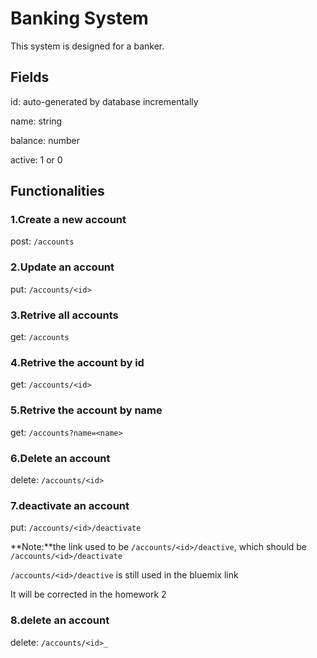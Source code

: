 # Banking System
This system is designed for a banker.

## Fields
id: auto-generated by database incrementally

name: string

balance: number

active: 1 or 0

## Functionalities
### 1.Create a new account
post: `/accounts`

### 2.Update an account
put: `/accounts/<id>`

### 3.Retrive all accounts
get: `/accounts`

### 4.Retrive the account by id
get: `/accounts/<id>`

### 5.Retrive the account by name
get: `/accounts?name=<name>`

### 6.Delete an account
delete: `/accounts/<id>`

### 7.deactivate an account
put: `/accounts/<id>/deactivate`

**Note:**the link used to be `/accounts/<id>/deactive`, which should be `/accounts/<id>/deactivate`

`/accounts/<id>/deactive` is still used in the bluemix link

It will be corrected in the homework 2

### 8.delete an account
delete: `/accounts/<id>_`
